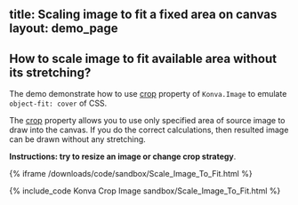 title: Scaling image to fit a fixed area on canvas
layout: demo_page
---

## How to scale image to fit available area without its stretching?

The demo demonstrate how to use [crop](/api/Konva.Image.html#crop) property of `Konva.Image` to emulate `object-fit: cover` of CSS.

The [crop](https://konvajs.org/api/Konva.Image.html#crop) property allows you to use only specified area of source image to draw into the canvas. If you do the correct calculations, then resulted image can be drawn without any stretching.


**Instructions: try to resize an image or change crop strategy**.

{% iframe /downloads/code/sandbox/Scale_Image_To_Fit.html %}

{% include_code Konva Crop Image sandbox/Scale_Image_To_Fit.html %}
